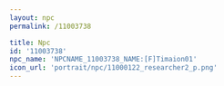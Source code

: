 ```yaml
---
layout: npc
permalink: /11003738

title: Npc
id: '11003738'
npc_name: 'NPCNAME_11003738_NAME:[F]Timaion01'
icon_url: 'portrait/npc/11000122_researcher2_p.png'
---
```

